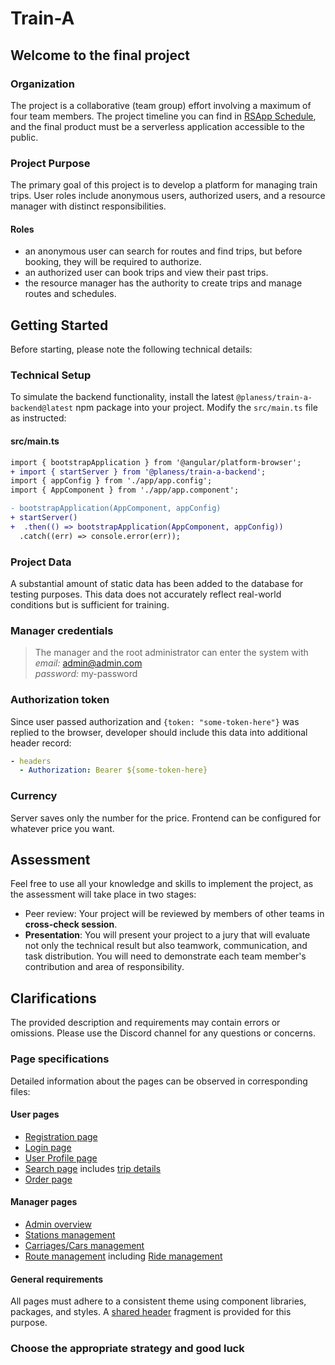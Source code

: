 # Train-A

## Welcome to the final project

### Organization

The project is a collaborative (team group) effort involving a maximum of four team members. The project timeline you can find in [RSApp Schedule](https://app.rs.school/course/schedule), and the final product must be a serverless application accessible to the public.

### Project Purpose

The primary goal of this project is to develop a platform for managing train trips. User roles include anonymous users, authorized users, and a resource manager with distinct responsibilities.

#### Roles

- an anonymous user can search for routes and find trips, but before booking, they will be required to authorize.
- an authorized user can book trips and view their past trips.
- the resource manager has the authority to create trips and manage routes and schedules.

## Getting Started

Before starting, please note the following technical details:

### Technical Setup

To simulate the backend functionality, install the latest `@planess/train-a-backend@latest` npm package into your project. Modify the `src/main.ts` file as instructed:

#### src/main.ts

```diff
import { bootstrapApplication } from '@angular/platform-browser';
+ import { startServer } from '@planess/train-a-backend';
import { appConfig } from './app/app.config';
import { AppComponent } from './app/app.component';

- bootstrapApplication(AppComponent, appConfig)
+ startServer()
+  .then(() => bootstrapApplication(AppComponent, appConfig))
  .catch((err) => console.error(err));
```

### Project Data

A substantial amount of static data has been added to the database for testing purposes. This data does not accurately reflect real-world conditions but is sufficient for training.

### Manager credentials

> The manager and the root administrator can enter the system with  
> _email:_ <admin@admin.com>  
> _password:_ my-password

### Authorization token

Since user passed authorization and `{token: "some-token-here"}` was replied to the browser, developer should include this data into additional header record:

```yml
- headers
  - Authorization: Bearer ${some-token-here}
```

### Currency

Server saves only the number for the price. Frontend can be configured for whatever price you want.

## Assessment

Feel free to use all your knowledge and skills to implement the project, as the assessment will take place in two stages:

- Peer review: Your project will be reviewed by members of other teams in **cross-check session**.
- **Presentation**: You will present your project to a jury that will evaluate not only the technical result but also teamwork, communication, and task distribution. You will need to demonstrate each team member's contribution and area of responsibility.

## Clarifications

The provided description and requirements may contain errors or omissions. Please use the Discord channel for any questions or concerns.

### Page specifications

Detailed information about the pages can be observed in corresponding files:

#### User pages

- [Registration page](./sign-up.md)
- [Login page](./sign-in.md)
- [User Profile page](./profile.md)
- [Search page](./search.md) includes [trip details](./search-detail.md)
- [Order page](./order.md)

#### Manager pages

- [Admin overview](./admin/readme.md)
- [Stations management](./admin/stations.md)
- [Carriages/Cars management](./admin/carriages.md)
- [Route management](./admin/routes.md) including [Ride management](./admin/ride.md)

#### General requirements

All pages must adhere to a consistent theme using component libraries, packages, and styles. A [shared header](./header-fragment.md) fragment is provided for this purpose.

### Choose the appropriate strategy and good luck
